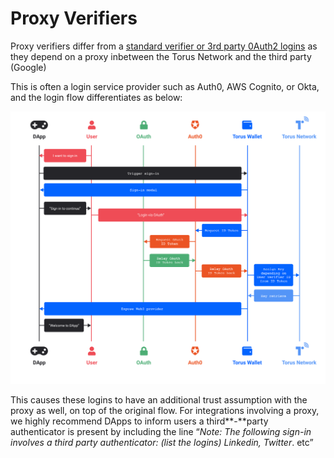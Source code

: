 # Proxy Verifiers

Proxy verifiers differ from a [standard verifier or 3rd party 0Auth2 logins](logins-key-assignments-and-retrievals.md) as they depend on a proxy inbetween the Torus Network and the third party \(Google\)

This is often a login service provider such as Auth0, AWS Cognito, or Okta, and the login flow differentiates as below:

![End-to-end flow that occurs with Torus Login complemented with Auth0 as a proxy.](../.gitbook/assets/sign-in-with-auth0-1-.png)

This causes these logins to have an additional trust assumption with  the proxy as well, on top of the original flow. For integrations involving a proxy, we highly recommend DApps to inform users a third**-**party authenticator is present by including the line “_Note: The following sign-in involves a third party authenticator: \(list the logins\) Linkedin, Twitter_. etc”

